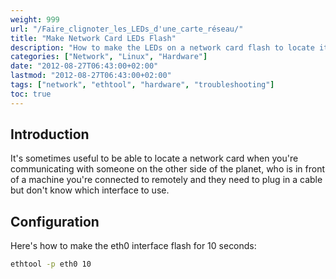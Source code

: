 ```yaml
---
weight: 999
url: "/Faire_clignoter_les_LEDs_d'une_carte_réseau/"
title: "Make Network Card LEDs Flash"
description: "How to make the LEDs on a network card flash to locate it physically on a server or device."
categories: ["Network", "Linux", "Hardware"]
date: "2012-08-27T06:43:00+02:00"
lastmod: "2012-08-27T06:43:00+02:00"
tags: ["network", "ethtool", "hardware", "troubleshooting"]
toc: true
---
```


## Introduction

It's sometimes useful to be able to locate a network card when you're communicating with someone on the other side of the planet, who is in front of a machine you're connected to remotely and they need to plug in a cable but don't know which interface to use.

## Configuration

Here's how to make the eth0 interface flash for 10 seconds:

```bash
ethtool -p eth0 10
```
